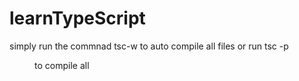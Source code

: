 # learnTypeScript

simply run the commnad tsc-w to auto compile all files
or run tsc -p <dir> to compile all 